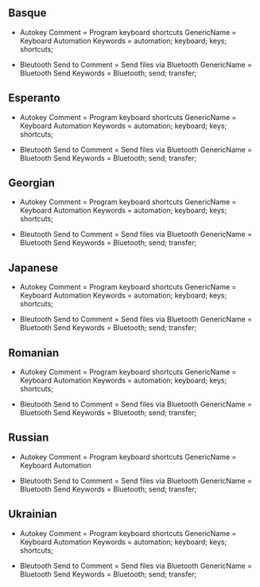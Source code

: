## Basque

* Autokey
  Comment = Program keyboard shortcuts
  GenericName = Keyboard Automation
  Keywords = automation; keyboard; keys; shortcuts;

* Bleutooth Send to
  Comment = Send files via Bluetooth
  GenericName = Bluetooth Send
  Keywords = Bluetooth; send; transfer; 

## Esperanto

* Autokey
  Comment = Program keyboard shortcuts
  GenericName = Keyboard Automation
  Keywords = automation; keyboard; keys; shortcuts;

* Bleutooth Send to
  Comment = Send files via Bluetooth
  GenericName = Bluetooth Send
  Keywords = Bluetooth; send; transfer; 

## Georgian

* Autokey
  Comment = Program keyboard shortcuts
  GenericName = Keyboard Automation
  Keywords = automation; keyboard; keys; shortcuts;

* Bleutooth Send to
  Comment = Send files via Bluetooth
  GenericName = Bluetooth Send
  Keywords = Bluetooth; send; transfer; 

## Japanese

* Autokey
  Comment = Program keyboard shortcuts
  GenericName = Keyboard Automation
  Keywords = automation; keyboard; keys; shortcuts;

* Bleutooth Send to
  Comment = Send files via Bluetooth
  GenericName = Bluetooth Send
  Keywords = Bluetooth; send; transfer; 

## Romanian

* Autokey
  Comment = Program keyboard shortcuts
  GenericName = Keyboard Automation
  Keywords = automation; keyboard; keys; shortcuts;

* Bleutooth Send to
  Comment = Send files via Bluetooth
  GenericName = Bluetooth Send
  Keywords = Bluetooth; send; transfer; 

## Russian

* Autokey
  Comment = Program keyboard shortcuts
  GenericName = Keyboard Automation

* Bleutooth Send to
  Comment = Send files via Bluetooth
  GenericName = Bluetooth Send
  Keywords = Bluetooth; send; transfer; 

## Ukrainian

* Autokey
  Comment = Program keyboard shortcuts
  GenericName = Keyboard Automation
  Keywords = automation; keyboard; keys; shortcuts;

* Bleutooth Send to
  Comment = Send files via Bluetooth
  GenericName = Bluetooth Send
  Keywords = Bluetooth; send; transfer; 
